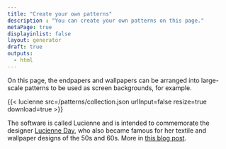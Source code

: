 ```yaml
---
title: "Create your own patterns"
description : "You can create your own patterns on this page."
metaPage: true
displayinlist: false
layout: generator
draft: true
outputs:
  - html
---
```


On this page, the endpapers and wallpapers can be arranged into large-scale patterns to be used as screen backgrounds, for example.

{{< lucienne src=/patterns/collection.json urlInput=false resize=true download=true >}}

The software is called Lucienne and is intended to commemorate the designer [Lucienne Day](https://en.wikipedia.org/wiki/Lucienne_Day), who also became famous for her textile and wallpaper designs of the 50s and 60s. More in [this blog post](https://christianmahnke.de/en/post/wallpaper-generator).
